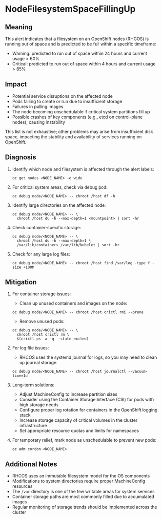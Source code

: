 # NodeFilesystemSpaceFillingUp

## Meaning

This alert indicates that a filesystem on an OpenShift nodes (RHCOS) is
running out of space and is predicted to be full within a specific timeframe:

- Warning: predicted to run out of space within 24 hours and current usage > 60%
- Critical: predicted to run out of space within 4 hours and current usage > 85%

## Impact

- Potential service disruptions on the affected node
- Pods failing to create or run due to insufficient storage
- Failures in pulling images
- The node becoming unschedulable if critical system partitions fill up
- Possible crashes of key components (e.g., etcd on control-plane nodes), causing instability

This list is not exhaustive; other problems may arise from insufficient disk space, impacting the stability and availability of services running on OpenShift.

## Diagnosis

1. Identify which node and filesystem is affected through the alert labels:

   ```shell
   oc get nodes <NODE_NAME> -o wide
   ```

2. For critical system areas, check via debug pod:

   ```shell
   oc debug node/<NODE_NAME> -- chroot /host df -h
   ```

3. Identify large directories on the affected node:

   ```shell
   oc debug node/<NODE_NAME> -- \
     chroot /host du -h --max-depth=1 <mountpoint> | sort -hr
   ```

4. Check container-specific storage:

   ```shell
   oc debug node/<NODE_NAME> -- \
     chroot /host du -h --max-depth=1 \
     /var/lib/containers /var/lib/kubelet | sort -hr
   ```

5. Check for any large log files:

   ```shell
   oc debug node/<NODE_NAME> -- chroot /host find /var/log -type f -size +100M
   ```

## Mitigation

1. For container storage issues:

   - Clean up unused containers and images on the node:

   ```shell
   oc debug node/<NODE_NAME> -- chroot /host crictl rmi --prune
   ```

   - Remove unused pods:

   ```shell
   oc debug node/<NODE_NAME> -- \
     chroot /host crictl rm \
     $(crictl ps -a -q --state exited)
   ```

2. For log file issues:

   - RHCOS uses the systemd journal for logs, so you may need to clean up
     journal storage:

   ```shell
   oc debug node/<NODE_NAME> -- chroot /host journalctl --vacuum-time=1d
   ```

3. Long-term solutions:

   - Adjust MachineConfig to increase partition sizes
   - Consider using the Container Storage Interface (CSI) for pods with high
     storage needs
   - Configure proper log rotation for containers in the OpenShift logging stack
   - Increase storage capacity of critical volumes in the cluster infrastructure
   - Set appropriate resource quotas and limits for namespaces

4. For temporary relief, mark node as unschedulable to prevent new pods:

   ```shell
   oc adm cordon <NODE_NAME>
   ```

## Additional Notes

- RHCOS uses an immutable filesystem model for the OS components
- Modifications to system directories require proper MachineConfig resources
- The `/var` directory is one of the few writable areas for system services
- Container storage paths are most commonly filled due to accumulated images
- Regular monitoring of storage trends should be implemented across the cluster
